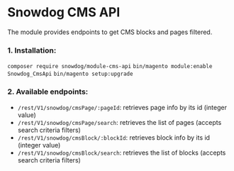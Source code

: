# Snowdog CMS API

The module provides endpoints to get CMS blocks and pages filtered.

### 1. Installation:

`composer require snowdog/module-cms-api`
`bin/magento module:enable Snowdog_CmsApi`
`bin/magento setup:upgrade`

### 2. Available endpoints: 

* `/rest/V1/snowdog/cmsPage/:pageId`: retrieves page info by its id (integer value)
* `/rest/V1/snowdog/cmsPage/search`: retrieves the list of pages (accepts search criteria filters)
* `/rest/V1/snowdog/cmsBlock/:blockId`: retrieves block info by its id (integer value)
* `/rest/V1/snowdog/cmsBlock/search`: retrieves the list of blocks (accepts search criteria filters)
